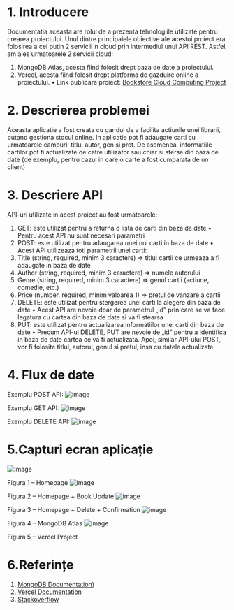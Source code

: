 # 1. Introducere
Documentatia aceasta are rolul de a prezenta tehnologiile utilizate pentru crearea proiectului. 
Unul dintre principalele obiective ale acestui proiect era folosirea a cel putin 2 servicii in 
cloud prin intermediul unui API REST. 
Astfel, am ales urmatoarele 2 servicii cloud:
1. MongoDB Atlas, acesta fiind folosit drept baza de date a proiectului.
2. Vercel, acesta fiind folosit drept platforma de gazduire online a proiectului.
• Link publicare proiect: [Bookstore Cloud Computing Project]([url](https://proiect-b4u554uzo-alexanthers-projects.vercel.app/))

# 2. Descrierea problemei
Aceasta aplicatie a fost creata cu gandul de a facilita actiunile unei librarii, putand gestiona 
stocul online. In aplicatie pot fi adaugate carti cu urmatoarele campuri: titlu, autor, gen si 
pret. De asemenea, informatiile cartilor pot fi actualizate de catre utilizator sau chiar si sterse 
din baza de date (de exemplu, pentru cazul in care o carte a fost cumparata de un client)

# 3. Descriere API
API-uri utilizate in acest proiect au fost urmatoarele:
1. GET: este utilizat pentru a returna o lista de carti din baza de date
• Pentru acest API nu sunt necesari parametri
2. POST: este utilizat pentru adaugarea unei noi carti in baza de date
• Acest API utilizeaza toti parametrii unei carti:
1. Title (string, required, minim 3 caractere) => titlul cartii ce urmeaza a 
fi adaugate in baza de date
2. Author (string, required, minim 3 caractere) => numele autorului
3. Genre (string, required, minim 3 caractere) => genul cartii (actiune, 
comedie, etc.)
4. Price (number, required, minim valoarea 1) => pretul de vanzare a 
cartii
3. DELETE: este utilizat pentru stergerea unei carti la alegere din baza de date
• Acest API are nevoie doar de parametrul „id” prin care se va face legatura cu 
cartea din baza de date si va fi stearsa
4. PUT: este utilizat pentru actualizarea informatiilor unei carti din baza de date
• Precum API-ul DELETE, PUT are nevoie de „id” pentru a identifica in baza 
de date cartea ce va fi actualizata. Apoi, similar API-ului POST, vor fi folosite 
titlul, autorul, genul si pretul, insa cu datele actualizate.

# 4. Flux de date
Exemplu POST API:
![image](https://github.com/AlexantheR/CloudComputingProject/assets/74862164/2e7c0875-abe5-42ef-b681-23c9002f3836)

Exemplu GET API:
![image](https://github.com/AlexantheR/CloudComputingProject/assets/74862164/388391d4-a875-43b5-aafe-48d84b689ba7)

Exemplu DELETE API:
![image](https://github.com/AlexantheR/CloudComputingProject/assets/74862164/c63e288a-2eb2-4dc5-bf80-cfc476e88dce)

# 5.Capturi ecran aplicație 
![image](https://github.com/AlexantheR/CloudComputingProject/assets/74862164/fabef56f-98fc-4c64-b5b7-a37802dee85d)

Figura 1 – Homepage
![image](https://github.com/AlexantheR/CloudComputingProject/assets/74862164/c137a813-c767-4a94-9bc9-3412a6708787)

Figura 2 – Homepage + Book Update
![image](https://github.com/AlexantheR/CloudComputingProject/assets/74862164/564ba16a-828f-432c-92aa-80ed26bbdbb9)

Figura 3 – Homepage + Delete + Confirmation
![image](https://github.com/AlexantheR/CloudComputingProject/assets/74862164/6fdd829c-0780-47df-a92d-395bc2231471)

Figura 4 – MongoDB Atlas
![image](https://github.com/AlexantheR/CloudComputingProject/assets/74862164/87fce2c6-adc6-412b-976a-cab236159c9e)

Figura 5 – Vercel Project

# 6.Referințe
1. [MongoDB Documentation]([https://www.mongodb.com/docs/]))
2. [Vercel Documentation]([https://vercel.com/docs])
3. [Stackoverflow]([https://stackoverflow.com/questions/47656515/updateone-on-mongodb-not-working-in-node-js])
